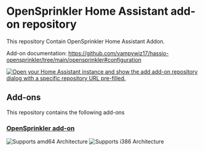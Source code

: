 # OpenSprinkler Home Assistant add-on repository

This repository Contain OpenSprinkler Home Assistant Addon.

Add-on documentation: <https://github.com/vampywiz17/hassio-opensprinkler/tree/main/opensprinkler#configuration>

[![Open your Home Assistant instance and show the add add-on repository dialog with a specific repository URL pre-filled.](https://my.home-assistant.io/badges/supervisor_add_addon_repository.svg)](https://my.home-assistant.io/redirect/supervisor_add_addon_repository/?repository_url=https%3A%2F%2Fgithub.com%2Fvampywiz17%2Fhassio-opensprinkler)

## Add-ons

This repository contains the following add-ons

### [OpenSprinkler add-on](./opensprinkler)

![Supports amd64 Architecture][amd64-shield]
![Supports i386 Architecture][i386-shield]

[amd64-shield]: https://img.shields.io/badge/amd64-yes-green.svg
[i386-shield]: https://img.shields.io/badge/i386-yes-green.svg
